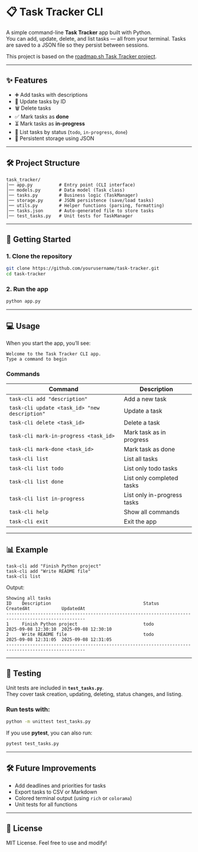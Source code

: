 
# 📋 Task Tracker CLI

A simple command-line **Task Tracker** app built with Python.  
You can add, update, delete, and list tasks — all from your terminal. Tasks are saved to a JSON file so they persist between sessions.

This project is based on the [roadmap.sh Task Tracker project](https://roadmap.sh/projects/task-tracker).

---

## ✨ Features
- ➕ Add tasks with descriptions  
- 📝 Update tasks by ID  
- 🗑️ Delete tasks  
- ✅ Mark tasks as **done**  
- ⏳ Mark tasks as **in-progress**  
- 📂 List tasks by status (`todo`, `in-progress`, `done`)  
- 💾 Persistent storage using JSON  

---

## 🛠️ Project Structure
```
task_tracker/
│── app.py          # Entry point (CLI interface)
│── models.py       # Data model (Task class)
│── tasks.py        # Business logic (TaskManager)
│── storage.py      # JSON persistence (save/load tasks)
│── utils.py        # Helper functions (parsing, formatting)
│── tasks.json      # Auto-generated file to store tasks
│── test_tasks.py   # Unit tests for TaskManager
```

---

## 🚀 Getting Started

### 1. Clone the repository
```bash
git clone https://github.com/yourusername/task-tracker.git
cd task-tracker
```

### 2. Run the app
```bash
python app.py
```

---

## 💻 Usage

When you start the app, you’ll see:

```
Welcome to the Task Tracker CLI app.
Type a command to begin
```

### Commands

| Command | Description |
|---------|-------------|
| `task-cli add "description"` | Add a new task |
| `task-cli update <task_id> "new description"` | Update a task |
| `task-cli delete <task_id>` | Delete a task |
| `task-cli mark-in-progress <task_id>` | Mark task as in progress |
| `task-cli mark-done <task_id>` | Mark task as done |
| `task-cli list` | List all tasks |
| `task-cli list todo` | List only todo tasks |
| `task-cli list done` | List only completed tasks |
| `task-cli list in-progress` | List only in-progress tasks |
| `task-cli help` | Show all commands |
| `task-cli exit` | Exit the app |

---

## 📊 Example

```
task-cli add "Finish Python project"
task-cli add "Write README file"
task-cli list
```

Output:

```
Showing all tasks
ID    Description                                   Status          CreatedAt            UpdatedAt
----------------------------------------------------------------------------------------------------
1     Finish Python project                         todo            2025-09-08 12:30:10  2025-09-08 12:30:10
2     Write README file                             todo            2025-09-08 12:31:05  2025-09-08 12:31:05
----------------------------------------------------------------------------------------------------
```

---

## 🧪 Testing

Unit tests are included in **`test_tasks.py`**.  
They cover task creation, updating, deleting, status changes, and listing.

### Run tests with:
```bash
python -m unittest test_tasks.py
```

If you use **pytest**, you can also run:
```bash
pytest test_tasks.py
```

---

## 🛠️ Future Improvements
- Add deadlines and priorities for tasks  
- Export tasks to CSV or Markdown  
- Colored terminal output (using `rich` or `colorama`)  
- Unit tests for all functions  

---

## 📜 License
MIT License. Feel free to use and modify!  
